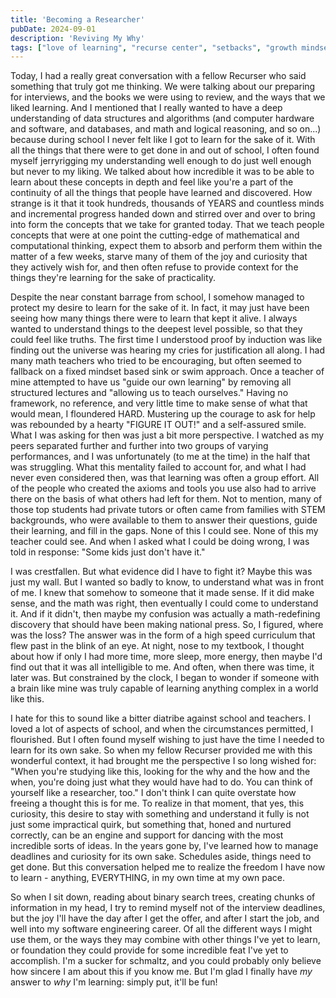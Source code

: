 ```yaml
---
title: 'Becoming a Researcher'
pubDate: 2024-09-01
description: 'Reviving My Why'
tags: ["love of learning", "recurse center", "setbacks", "growth mindset", "data structures"]
---
```


Today, I had a really great conversation with a fellow Recurser who said something that truly got me thinking. We were talking about our preparing for interviews, and the books we were using to review, and the ways that we liked learning. And I mentioned that I really wanted to have a deep understanding of data structures and algorithms (and computer hardware and software, and databases, and math and logical reasoning, and so on...) because during school I never felt like I got to learn for the sake of it. With all the things that there were to get done in and out of school, I often found myself jerryrigging my understanding well enough to do just well enough but never to my liking. We talked about how incredible it was to be able to learn about these concepts in depth and feel like you're a part of the continuity of all the things that people have learned and discovered. How strange is it that it took hundreds, thousands of YEARS and countless minds and incremental progress handed down and stirred over and over to bring into form the concepts that we take for granted today. That we teach people concepts that were at one point the cutting-edge of mathematical and computational thinking, expect them to absorb and perform them within the matter of a few weeks, starve many of them of the joy and curiosity that they actively wish for, and then often refuse to provide context for the things they're learning for the sake of practicality.

Despite the near constant barrage from school, I somehow managed to protect my desire to learn for the sake of it. In fact, it may just have been seeing how many things there were to learn that kept it alive. I always wanted to understand things to the deepest level possible, so that they could feel like truths. The first time I understood proof by induction was like finding out the universe was hearing my cries for justification all along. I had many math teachers who tried to be encouraging, but often seemed to fallback on a fixed mindset based sink or swim approach. Once a teacher of mine attempted to have us "guide our own learning" by removing all structured lectures and "allowing us to teach ourselves." Having no framework, no reference, and very little time to make sense of what that would mean, I floundered HARD. Mustering up the courage to ask for help was rebounded by a hearty "FIGURE IT OUT!" and a self-assured smile. What I was asking for then was just a bit more perspective. I watched as my peers separated further and further into two groups of varying performances, and I was unfortunately (to me at the time) in the half that was struggling. What this mentality failed to account for, and what I had never even considered then, was that learning was often a group effort. All of the people who created the axioms and tools you use also had to arrive there on the basis of what others had left for them. Not to mention, many of those top students had private tutors or often came from families with STEM backgrounds, who were available to them to answer their questions, guide their learning, and fill in the gaps. None of this I could see. None of this my teacher could see. And when I asked what I could be doing wrong, I was told in response: "Some kids just don't have it."

I was crestfallen. But what evidence did I have to fight it? Maybe this was just my wall. But I wanted so badly to know, to understand what was in front of me. I knew that somehow to someone that it made sense. If it did make sense, and the math was right, then eventually I could come to understand it. And if it didn't, then maybe my confusion was actually a math-redefining discovery that should have been making national press. So, I figured, where was the loss? The answer was in the form of a high speed curriculum that flew past in the blink of an eye. At night, nose to my textbook, I thought about how if only I had more time, more sleep, more energy, then maybe I'd find out that it was all intelligible to me. And often, when there was time, it later was. But constrained by the clock, I began to wonder if someone with a brain like mine was truly capable of learning anything complex in a world like this.

I hate for this to sound like a bitter diatribe against school and teachers. I loved a lot of aspects of school, and when the circumstances permitted, I flourished. But I often found myself wishing to just have the time I needed to learn for its own sake. So when my fellow Recurser provided me with this wonderful context, it had brought me the perspective I so long wished for: "When you're studying like this, looking for the why and the how and the when, you're doing just what they would have had to do. You can think of yourself like a researcher, too." I don't think I can quite overstate how freeing a thought this is for me. To realize in that moment, that yes, this curiosity, this desire to stay with something and understand it fully is not just some impractical quirk, but something that, honed and nurtured correctly, can be an engine and support for dancing with the most incredible sorts of ideas. In the years gone by, I've learned how to manage deadlines and curiosity for its own sake. Schedules aside, things need to get done. But this conversation helped me to realize the freedom I have now to learn - anything, EVERYTHING, in my own time at my own pace.

So when I sit down, reading about binary search trees, creating chunks of information in my head, I try to remind myself not of the interview deadlines, but the joy I'll have the day after I get the offer, and after I start the job, and well into my software engineering career. Of all the different ways I might use them, or the ways they may combine with other things I've yet to learn, or foundation they could provide for some incredible feat I've yet to accomplish. I'm a sucker for schmaltz, and you could probably only believe how sincere I am about this if you know me. But I'm glad I finally have *my* answer to *why* I'm learning: simply put, it'll be fun!

